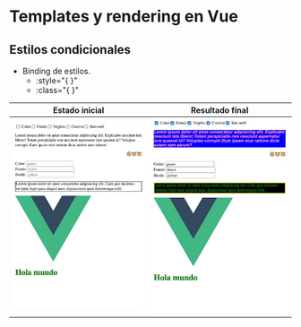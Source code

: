 # Templates y rendering en Vue
## Estilos condicionales

- Binding de estilos.
    - :style="{ }"
    - :class="{ }"

|Estado inicial| Resultado final|
|--------------|----------------|
|![](./public/ejercicios.jpg) |![](./public/ejercicios2.jpg) |  
         